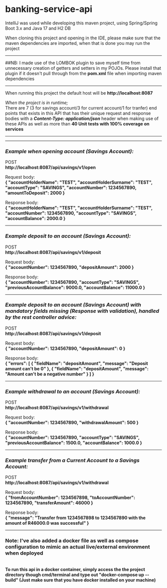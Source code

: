 # banking-service-api

IntelliJ was used while developing this maven project, using Spring/Spring Boot 3.x and Java 17 and H2 DB

When cloning this project and opening in the IDE, please make sure that the maven dependencies are imported, when that is done you may run the project
***
##NB: I made use of the LOMBOK plugin to save myself time from unnecessary creation of getters and setters in my POJOs. Please install that plugin if it doesn't pull through from the **pom.xml** file when importing maven dependencies  
***

When running this project the default host will be  **http://localhost:8087** 

*When the project is in runtime;*
<br />There are 7 (3 for savings account/3 for current account/1 for tranfer) end points that exists in this API that has their unique request and response bodies with a ***Content-Type: application/json*** header when making use of these APIs as well as more than **40 Unit tests with 100% coverage on services**
***
***

### *Example when opening account (Savings Account):*

POST
<br />**http://localhost:8087/api/savings/v1/open**

Request body:
<br />**{
    "accountHolderName": "TEST",
    "accountHolderSurname": "TEST",
    "accountType": "SAVINGS",
    "accountNumber": 1234567890,
    "amountToDeposit": 2000
}**

Response body:
<br />**{
    "accountHolderName": "TEST",
    "accountHolderSurname": "TEST",
    "accountNumber": 1234567890,
    "accountType": "SAVINGS",
    "accountBalance": 2000.0
}**
***

### *Example deposit to an account (Savings Account):*

POST
<br />**http://localhost:8087/api/savings/v1/deposit**

Request body:
<br />**{
    "accountNumber": 1234567890,
    "depositAmount": 2000
}**

Response body:
<br />**{
    "accountNumber": 1234567890,
    "accountType": "SAVINGS",
    "previousAccountBalance": 9000.0,
    "accountBalance": 11000.0
}**
***

### *Example deposit to an account (Savings Account) with mandatory fields missing (Response with validation), handled by the rest controller advice:*

POST
<br />**http://localhost:8087/api/savings/v1/deposit**

Request body:
<br />**{
    "accountNumber": 1234567890,
    "depositAmount": 0
}**

Response body:
<br />**{
    "errors": [
        {
            "fieldName": "depositAmount",
            "message": "Deposit amount can't be 0"
        },
        {
            "fieldName": "depositAmount",
            "message": "Amount can't be a negative number"
        }
    ]
}**
***

### *Example withdrawal to an account (Savings Account):*

POST
<br />**http://localhost:8087/api/savings/v1/withdrawal**

Request body:
<br />**{
    "accountNumber": 1234567890,
    "withdrawalAmount": 500
}**

Response body:
<br />**{
    "accountNumber": 1234567890,
    "accountType": "SAVINGS",
    "previousAccountBalance": 1500.0,
    "accountBalance": 1000.0
}**
***

### *Example transfer from a Current Account to a Savings Account:*

POST
<br />**http://localhost:8087/api/savings/v1/withdrawal**

Request body:
<br />**{
    "fromAccountNumber": 1234567898,
    "toAccountNumber": 1234567890,
    "transferAmount": 46000
}**

Response body:
<br />**{
    "message": "Transfer from 1234567898 to 1234567890 with the amount of R46000.0 was successful"
}**
***

### Note: I've also added a docker file as well as compose configuration to mimic an actual live/external environment when deployed
<br />**To run this api in a docker container, simply access the the project directory though cmd/terminal and type out "docker-compose up --build" (Just make sure that you have docker installed on your machine)**
